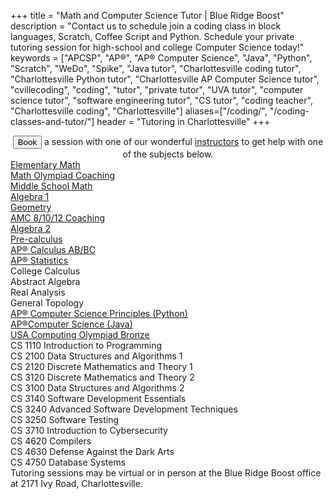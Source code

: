 +++
title = "Math and Computer Science Tutor | Blue Ridge Boost"
description = "Contact us to schedule join a coding class in block languages, Scratch, Coffee Script and Python. Schedule your private tutoring session for high-school and college Computer Science today!" 
keywords = ["APCSP", "AP&reg;", "AP&reg; Computer Science",  "Java", "Python", "Scratch", "WeDo", "Spike", "Java tutor", "Charlottesville coding tutor", "Charlottesville Python tutor", "Charlottesville AP Computer Science tutor", "cvillecoding", "coding", "tutor", "private tutor", "UVA tutor", "computer science tutor", "software engineering tutor", "CS tutor", "coding teacher", "Charlottesville coding", "Charlottesville"]
aliases=["/coding/", "/coding-classes-and-tutor/"]
header = "Tutoring in Charlottesville"
+++

<div class="container px-2">
  <div class="row  justify-content-center">
    <div class="col-12 p-2 darknote">
        <center>
        <a href="https://blueridgeboost.youcanbook.me"><button class="button-8s" role="button">Book</button></a> a session with one of our wonderful <a href="/instructor">instructors</a> to get help with one of the subjects below.
        </center>
    </div>
  </div>
  <div class="row"> 
        <div class="col">
          <div class="hanging"><a href="/tutor/math/elementary-math">Elementary Math</a></div>
          <div class="hanging"><a href="/tutor/math/math-olympiad">Math Olympiad Coaching</a></div>
          <div class="hanging"><a href="/tutor/math/middle-school-math">Middle School Math</a></div>
          <div class="hanging"><a href="/tutor/math/algebra1">Algebra 1</a></div>    
          <div class="hanging"><a href="/tutor/math/geometry">Geometry</a></div>
          <div class="hanging"><a href="/tutor/math/amc-coach">AMC 8/10/12 Coaching</a></div>
          <div class="hanging"><a href="/tutor/math/algebra2">Algebra 2</a></div>
          <div class="hanging"><a href="/tutor/math/precalculus">Pre-calculus</a></div>
          <div class="hanging"><a href="/tutor/math/ap-calculus">AP&reg; Calculus AB/BC</a></div>
          <div class="hanging"><a href="/tutor/math/ap-statistics">AP&reg; Statistics</a></div>
          <div class="hanging">College Calculus</div>
          <div class="hanging">Abstract Algebra</div>
          <div class="hanging">Real Analysis</div>
          <div class="hanging">General Topology</div>
        </div>
        <div class="col">
          <div class="hangingspaced"><a href="/tutor/computer-science/ap-computer-science-principles">AP&reg; Computer Science Principles (Python)</a></div>
          <div class="hangingspaced"><a href="/tutor/computer-science/ap-computer-science-java">AP&reg;Computer Science (Java)</a></div>
          <div class="hangingspaced"><a href="/tutor/computer-science/usaco-computing-olympiad">USA Computing Olympiad Bronze</a></div>
          <div class="hangingspaced">CS 1110	Introduction to Programming</div>
          <div class="hangingspaced">CS 2100	Data Structures and Algorithms 1</div>
          <div class="hangingspaced">CS 2120	Discrete Mathematics and Theory 1</div>
          <div class="hangingspaced">CS 3120	Discrete Mathematics and Theory 2</div>
          <div class="hangingspaced">CS 3100	Data Structures and Algorithms 2</div>
          <div class="hangingspaced">CS 3140	Software Development Essentials</div>
          <div class="hangingspaced">CS 3240	Advanced Software Development Techniques</div>
          <div class="hangingspaced">CS 3250	Software Testing</div>
          <div class="hangingspaced">CS 3710	Introduction to Cybersecurity</div>
          <div class="hangingspaced">CS 4620	Compilers</div>
          <div class="hangingspaced">CS 4630	Defense Against the Dark Arts</div>
          <div class="hangingspaced">CS 4750	Database Systems</div>
        </div>
      </div>
    </div>
  </div>
  <div class="row justify-content-center">
    <div class="col-12 text-center darknote" >
      Tutoring sessions may be virtual or in person at the Blue Ridge Boost office at 2171 Ivy Road, Charlottesville.
    </div>
  </div>
</div>
<p></p>